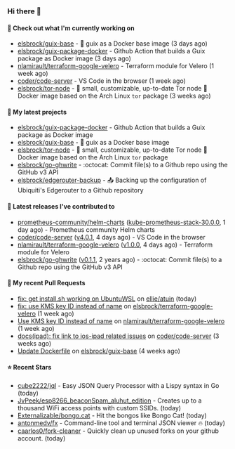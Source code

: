 ### Hi there 👋

#### 👷 Check out what I'm currently working on

- [elsbrock/guix-base](https://github.com/elsbrock/guix-base) - :whale: guix as a Docker base image (3 days ago)
- [elsbrock/guix-package-docker](https://github.com/elsbrock/guix-package-docker) - Github Action that builds a Guix package as Docker image (3 days ago)
- [nlamirault/terraform-google-velero](https://github.com/nlamirault/terraform-google-velero) - Terraform module for Velero (1 week ago)
- [coder/code-server](https://github.com/coder/code-server) - VS Code in the browser (1 week ago)
- [elsbrock/tor-node](https://github.com/elsbrock/tor-node) - :rocket: small, customizable, up-to-date Tor node :whale: Docker image based on the Arch Linux `tor` package (3 weeks ago)

#### 🌱 My latest projects

- [elsbrock/guix-package-docker](https://github.com/elsbrock/guix-package-docker) - Github Action that builds a Guix package as Docker image
- [elsbrock/guix-base](https://github.com/elsbrock/guix-base) - :whale: guix as a Docker base image
- [elsbrock/tor-node](https://github.com/elsbrock/tor-node) - :rocket: small, customizable, up-to-date Tor node :whale: Docker image based on the Arch Linux `tor` package
- [elsbrock/go-ghwrite](https://github.com/elsbrock/go-ghwrite) - :octocat: Commit file(s) to a Github repo using the GitHub v3 API
- [elsbrock/edgerouter-backup](https://github.com/elsbrock/edgerouter-backup) - :outbox_tray: Backing up the configuration of Ubiquiti&#39;s Edgerouter to a Github repository

#### 🔭 Latest releases I've contributed to

- [prometheus-community/helm-charts](https://github.com/prometheus-community/helm-charts) ([kube-prometheus-stack-30.0.0](https://github.com/prometheus-community/helm-charts/releases/tag/kube-prometheus-stack-30.0.0), 1 day ago) - Prometheus community Helm charts
- [coder/code-server](https://github.com/coder/code-server) ([v4.0.1](https://github.com/coder/code-server/releases/tag/v4.0.1), 4 days ago) - VS Code in the browser
- [nlamirault/terraform-google-velero](https://github.com/nlamirault/terraform-google-velero) ([v1.0.0](https://github.com/nlamirault/terraform-google-velero/releases/tag/v1.0.0), 4 days ago) - Terraform module for Velero
- [elsbrock/go-ghwrite](https://github.com/elsbrock/go-ghwrite) ([v0.1.1](https://github.com/elsbrock/go-ghwrite/releases/tag/v0.1.1), 2 years ago) - :octocat: Commit file(s) to a Github repo using the GitHub v3 API

#### 🔨 My recent Pull Requests

- [fix: get install.sh working on UbuntuWSL](https://github.com/ellie/atuin/pull/260) on [ellie/atuin](https://github.com/ellie/atuin) (today)
- [fix: use KMS key ID instead of name](https://github.com/elsbrock/terraform-google-velero/pull/1) on [elsbrock/terraform-google-velero](https://github.com/elsbrock/terraform-google-velero) (1 week ago)
- [Use KMS key ID instead of name](https://github.com/nlamirault/terraform-google-velero/pull/27) on [nlamirault/terraform-google-velero](https://github.com/nlamirault/terraform-google-velero) (1 week ago)
- [docs(ipad): fix link to ios-ipad related issues](https://github.com/coder/code-server/pull/4651) on [coder/code-server](https://github.com/coder/code-server) (3 weeks ago)
- [Update Dockerfile](https://github.com/elsbrock/guix-base/pull/8) on [elsbrock/guix-base](https://github.com/elsbrock/guix-base) (4 weeks ago)

#### ⭐ Recent Stars

- [cube2222/jql](https://github.com/cube2222/jql) - Easy JSON Query Processor with a Lispy syntax in Go (today)
- [JvPeek/esp8266_beaconSpam_aluhut_edition](https://github.com/JvPeek/esp8266_beaconSpam_aluhut_edition) - Creates up to a thousand WiFi access points with custom SSIDs. (today)
- [Externalizable/bongo.cat](https://github.com/Externalizable/bongo.cat) - Hit the bongos like Bongo Cat! (today)
- [antonmedv/fx](https://github.com/antonmedv/fx) - Command-line tool and terminal JSON viewer 🔥 (today)
- [caarlos0/fork-cleaner](https://github.com/caarlos0/fork-cleaner) - Quickly clean up unused forks on your github account. (today)

